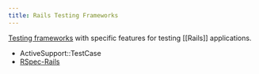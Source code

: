 ```yaml
---
title: Rails Testing Frameworks
---
```


[Testing frameworks](Testing-Frameworks) with specific features for testing [[Rails]] applications.

* ActiveSupport::TestCase
* [RSpec-Rails](RSpec-Rails)